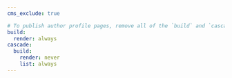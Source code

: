 ```yaml
---
cms_exclude: true

# To publish author profile pages, remove all of the `build` and `cascade` settings below.
build:
  render: always
cascade:
  build:
    render: never
    list: always
---
```


